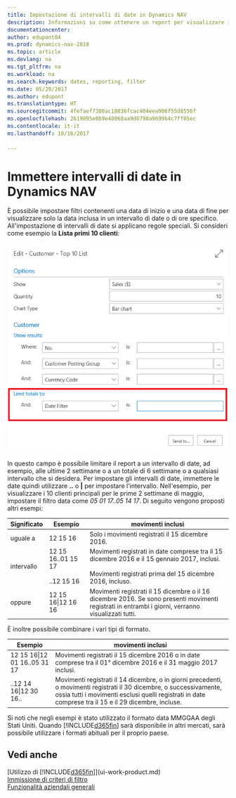 ```yaml
---
title: Impostazione di intervalli di date in Dynamics NAV
description: Informazioni su come ottenere un report per visualizzare i dati relativi a periodi di tempo specifici utilizzando gli intervalli di date in Dynamics NAV.
documentationcenter: 
author: edupont04
ms.prod: dynamics-nav-2018
ms.topic: article
ms.devlang: na
ms.tgt_pltfrm: na
ms.workload: na
ms.search.keywords: dates, reporting, filter
ms.date: 05/29/2017
ms.author: edupont
ms.translationtype: HT
ms.sourcegitcommit: 4fefaef7380ac10836fcac404eea006f55d8556f
ms.openlocfilehash: 2619095e8b9e48068aa9d8790a9699b4c7ff05ec
ms.contentlocale: it-it
ms.lasthandoff: 10/16/2017

---
```

# <a name="entering-date-ranges-in-dynamics-nav"></a>Immettere intervalli di date in Dynamics NAV
È possibile impostare filtri contenenti una data di inizio e una data di fine per visualizzare solo la data inclusa in un intervallo di date o di ore specifico. All'impostazione di intervalli di date si applicano regole speciali. Si consideri come esempio la **Lista primi 10 clienti**:

![Impostare un intervallo di date nella pagina di richiesta per la Lista primi 10 clienti](./media/ui-enter-date-ranges/customer-top10-list.png)

In questo campo è possibile limitare il report a un intervallo di date, ad esempio, alle ultime 2 settimane o a un totale di 6 settimane o a qualsiasi intervallo che si desidera. Per impostare gli intervalli di date, immettere le date quindi utilizzare **..** o **|** per impostare l'intervallo. Nell'esempio, per visualizzare i 10 clienti principali per le prime 2 settimane di maggio, impostare il filtro data come *05 01 17..05 14 17*.
Di seguito vengono proposti altri esempi:

| Significato | Esempio | movimenti inclusi |
|---|---|---|
|uguale a| 12 15 16 |Solo i movimenti registrati il 15 dicembre 2016.|
|intervallo| 12 15 16..01 15 17<br /><br />..12 15 16|Movimenti registrati in date comprese tra il 15 dicembre 2016 e il 15 gennaio 2017, inclusi.<br /><br />Movimenti registrati prima del 15 dicembre 2016, incluso.|
|oppure|12 15 16&#124;12 16 16|Movimenti registrati il 15 dicembre o il 16 dicembre 2016. Se sono presenti movimenti registrati in entrambi i giorni, verranno visualizzati tutti.|

È inoltre possibile combinare i vari tipi di formato.

| Esempio | movimenti inclusi |
|---|---|
|12 15 16&#124;12 01 16..05 31 17 | Movimenti registrati il 15 dicembre 2016 o in date comprese tra il 01° dicembre 2016 e il 31 maggio 2017 inclusi. |
|..12 14 16&#124;12 30 16.. | Movimenti registrati il 14 dicembre, o in giorni precedenti, o movimenti registrati il 30 dicembre, o successivamente, ossia tutti i movimenti esclusi quelli registrati in date comprese tra il 15 e il 29 dicembre, incluse. |

Si noti che negli esempi è stato utilizzato il formato data MMGGAA degli Stati Uniti. Quando [!INCLUDE[d365fin](includes/d365fin_md.md)] sarà disponibile in altri mercati, sarà possibile utilizzare i formati abituali per il proprio paese.

## <a name="see-also"></a>Vedi anche
[Utilizzo di [!INCLUDE[d365fin](includes/d365fin_long_md.md)]](ui-work-product.md)  
[Immissione di criteri di filtro](ui-enter-criteria-filters.md)  
[Funzionalità aziendali generali](ui-across-business-areas.md)

